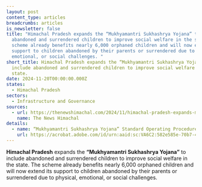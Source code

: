 ```yaml
---
layout: post
content_type: articles
breadcrumbs: articles
is_newsletter: false
title: "Himachal Pradesh expands the “Mukhyamantri Sukhashrya Yojana” to include
  abandoned and surrendered children to improve social welfare in the state. The
  scheme already benefits nearly 6,000 orphaned children and will now extend its
  support to children abandoned by their parents or surrendered due to physical,
  emotional, or social challenges. "
short_title: Himachal Pradesh expands the “Mukhyamantri Sukhashrya Yojana” to
  include abandoned and surrendered children to improve social welfare in the
  state.
date: 2024-11-20T00:00:00.000Z
states:
  - Himachal Pradesh
sectors:
  - Infrastructure and Governance
sources:
  - url: https://thenewshimachal.com/2024/11/himachal-pradesh-expands-mukhyamantri-sukhashrya-yojana-to-support-abandoned-and-surrendered-children/
    name: The News Himachal
details:
  - name: “Mukhyamantri Sukhashrya Yojana” Standard Operating Procedure
    url: https://acrobat.adobe.com/id/urn:aaid:sc:VA6C2:582e585e-70b7-477b-9c3f-73b41797eed9
---
```

**Himachal Pradesh** expands the **“Mukhyamantri Sukhashrya Yojana”** to include abandoned and surrendered children to improve social welfare in the state. The scheme already benefits nearly 6,000 orphaned children and will now extend its support to children abandoned by their parents or surrendered due to physical, emotional, or social challenges.
